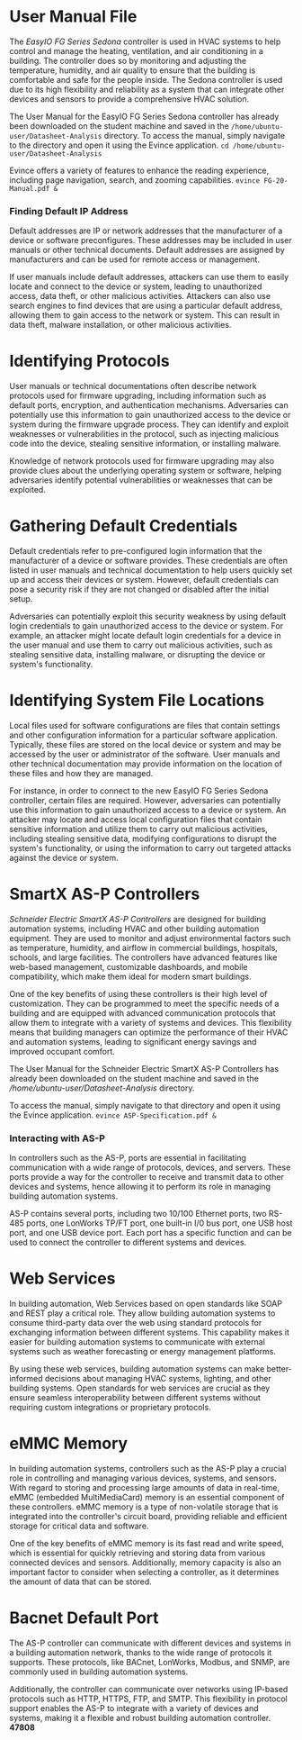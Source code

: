 # User Manual File

The _EasyIO FG Series Sedona_ controller is used in HVAC systems to help control and manage the heating, ventilation, and air conditioning in a building. The controller does so by monitoring and adjusting the temperature, humidity, and air quality to ensure that the building is comfortable and safe for the people inside. The Sedona controller is used due to its high flexibility and reliability as a system that can integrate other devices and sensors to provide a comprehensive HVAC solution.

The User Manual for the EasyIO FG Series Sedona controller has already been downloaded on the student machine and saved in the `/home/ubuntu-user/Datasheet-Analysis` directory. To access the manual, simply navigate to the directory and open it using the Evince application.
`cd /home/ubuntu-user/Datasheet-Analysis`

Evince offers a variety of features to enhance the reading experience, including page navigation, search, and zooming capabilities.
`evince FG-20-Manual.pdf &`

### Finding Default IP Address

Default addresses are IP or network addresses that the manufacturer of a device or software preconfigures. These addresses may be included in user manuals or other technical documents. Default addresses are assigned by manufacturers and can be used for remote access or management.

If user manuals include default addresses, attackers can use them to easily locate and connect to the device or system, leading to unauthorized access, data theft, or other malicious activities. Attackers can also use search engines to find devices that are using a particular default address, allowing them to gain access to the network or system. This can result in data theft, malware installation, or other malicious activities.
# Identifying Protocols

User manuals or technical documentations often describe network protocols used for firmware upgrading, including information such as default ports, encryption, and authentication mechanisms. Adversaries can potentially use this information to gain unauthorized access to the device or system during the firmware upgrade process. They can identify and exploit weaknesses or vulnerabilities in the protocol, such as injecting malicious code into the device, stealing sensitive information, or installing malware.

Knowledge of network protocols used for firmware upgrading may also provide clues about the underlying operating system or software, helping adversaries identify potential vulnerabilities or weaknesses that can be exploited.
# Gathering Default Credentials

Default credentials refer to pre-configured login information that the manufacturer of a device or software provides. These credentials are often listed in user manuals and technical documentation to help users quickly set up and access their devices or system. However, default credentials can pose a security risk if they are not changed or disabled after the initial setup.

Adversaries can potentially exploit this security weakness by using default login credentials to gain unauthorized access to the device or system. For example, an attacker might locate default login credentials for a device in the user manual and use them to carry out malicious activities, such as stealing sensitive data, installing malware, or disrupting the device or system's functionality.
# Identifying System File Locations

Local files used for software configurations are files that contain settings and other configuration information for a particular software application. Typically, these files are stored on the local device or system and may be accessed by the user or administrator of the software. User manuals and other technical documentation may provide information on the location of these files and how they are managed.

For instance, in order to connect to the new EasyIO FG Series Sedona controller, certain files are required. However, adversaries can potentially use this information to gain unauthorized access to a device or system. An attacker may locate and access local configuration files that contain sensitive information and utilize them to carry out malicious activities, including stealing sensitive data, modifying configurations to disrupt the system's functionality, or using the information to carry out targeted attacks against the device or system.
# SmartX AS-P Controllers

_Schneider Electric SmartX AS-P Controllers_ are designed for building automation systems, including HVAC and other building automation equipment. They are used to monitor and adjust environmental factors such as temperature, humidity, and airflow in commercial buildings, hospitals, schools, and large facilities. The controllers have advanced features like web-based management, customizable dashboards, and mobile compatibility, which make them ideal for modern smart buildings.

One of the key benefits of using these controllers is their high level of customization. They can be programmed to meet the specific needs of a building and are equipped with advanced communication protocols that allow them to integrate with a variety of systems and devices. This flexibility means that building managers can optimize the performance of their HVAC and automation systems, leading to significant energy savings and improved occupant comfort.

The User Manual for the Schneider Electric SmartX AS-P Controllers has already been downloaded on the student machine and saved in the _/home/ubuntu-user/Datasheet-Analysis_ directory.

To access the manual, simply navigate to that directory and open it using the Evince application.
`evince ASP-Specification.pdf &`
### Interacting with AS-P

In controllers such as the AS-P, ports are essential in facilitating communication with a wide range of protocols, devices, and servers. These ports provide a way for the controller to receive and transmit data to other devices and systems, hence allowing it to perform its role in managing building automation systems.

AS-P contains several ports, including two 10/100 Ethernet ports, two RS-485 ports, one LonWorks TP/FT port, one built-in I/0 bus port, one USB host port, and one USB device port. Each port has a specific function and can be used to connect the controller to different systems and devices.
# Web Services

In building automation, Web Services based on open standards like SOAP and REST play a critical role. They allow building automation systems to consume third-party data over the web using standard protocols for exchanging information between different systems. This capability makes it easier for building automation systems to communicate with external systems such as weather forecasting or energy management platforms.

By using these web services, building automation systems can make better-informed decisions about managing HVAC systems, lighting, and other building systems. Open standards for web services are crucial as they ensure seamless interoperability between different systems without requiring custom integrations or proprietary protocols.
# eMMC Memory

In building automation systems, controllers such as the AS-P play a crucial role in controlling and managing various devices, systems, and sensors. With regard to storing and processing large amounts of data in real-time, eMMC (embedded MultiMediaCard) memory is an essential component of these controllers. eMMC memory is a type of non-volatile storage that is integrated into the controller's circuit board, providing reliable and efficient storage for critical data and software.

One of the key benefits of eMMC memory is its fast read and write speed, which is essential for quickly retrieving and storing data from various connected devices and sensors. Additionally, memory capacity is also an important factor to consider when selecting a controller, as it determines the amount of data that can be stored.
# Bacnet Default Port

The AS-P controller can communicate with different devices and systems in a building automation network, thanks to the wide range of protocols it supports. These protocols, like BACnet, LonWorks, Modbus, and SNMP, are commonly used in building automation systems.

Additionally, the controller can communicate over networks using IP-based protocols such as HTTP, HTTPS, FTP, and SMTP. This flexibility in protocol support enables the AS-P to integrate with a variety of devices and systems, making it a flexible and robust building automation controller.
**47808**
